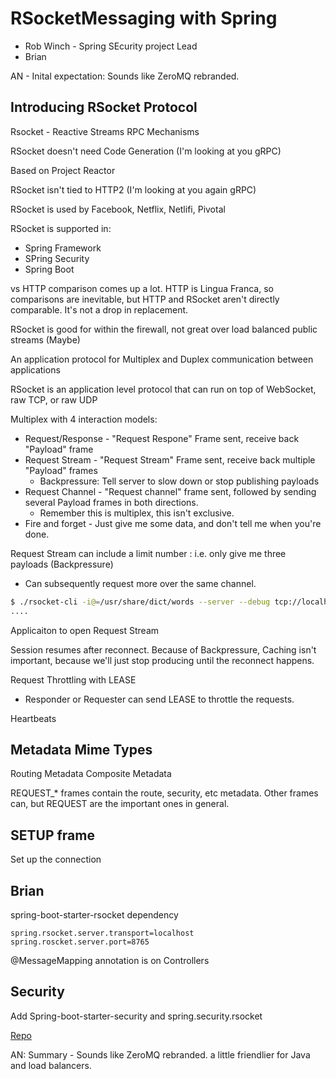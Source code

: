 RSocketMessaging with Spring
===

 * Rob Winch - Spring SEcurity project Lead
 * Brian

AN - Inital expectation: Sounds like ZeroMQ rebranded.

Introducing RSocket Protocol 
---

Rsocket - Reactive Streams RPC Mechanisms

RSocket doesn't need Code Generation (I'm looking at you gRPC)

Based on Project Reactor

RSocket isn't tied to HTTP2 (I'm looking at you again gRPC)

RSocket is used by Facebook, Netflix, Netlifi, Pivotal

RSocket is supported in:
 * Spring Framework
 * SPring Security
 * Spring Boot

vs HTTP comparison comes up a lot.  HTTP is Lingua Franca, so comparisons are inevitable, but HTTP and RSocket aren't directly comparable. It's not a drop in replacement.  

RSocket is good for within the firewall, not great over load balanced public streams (Maybe)

An application protocol for Multiplex and Duplex communication between applications

RSocket is an application level protocol that can run on top of WebSocket, raw TCP, or raw UDP

Multiplex with 4 interaction models:
 * Request/Response - "Request Respone" Frame sent, receive back "Payload" frame
 * Request Stream - "Request Stream" Frame sent, receive back multiple "Payload" frames
   * Backpressure: Tell server to slow down or stop publishing payloads
 * Request Channel - "Request channel" frame sent, followed by sending several Payload frames in both directions.  
   * Remember this is multiplex, this isn't exclusive.
 * Fire and forget - Just give me some data, and don't tell me when you're done.
 
Request Stream can include a limit number : i.e. only give me three payloads (Backpressure)
 * Can subsequently request more over the same channel.

```bash
$ ./rsocket-cli -i@=/usr/share/dict/words --server --debug tcp://localhost:8765
....
```

Applicaiton to open Request Stream

Session resumes after reconnect.  Because of Backpressure, Caching isn't important, because we'll just stop producing until the reconnect happens.

Request Throttling with LEASE
 - Responder or Requester can send LEASE to throttle the requests.

Heartbeats

Metadata Mime Types
----
Routing Metadata
Composite Metadata

REQUEST_* frames contain the route, security, etc metadata.  Other frames can, but REQUEST are the important ones in general.

SETUP frame
---
Set up the connection


Brian
----
spring-boot-starter-rsocket dependency

```
spring.rsocket.server.transport=localhost
spring.roscket.server.port=8765
```

@MessageMapping annotation is on Controllers

Security
---

Add Spring-boot-starter-security and spring.security.rsocket

[Repo](https://github.com/bcozel/spring-flights)

AN: Summary - Sounds like ZeroMQ rebranded. a little friendlier for Java and load balancers. 
